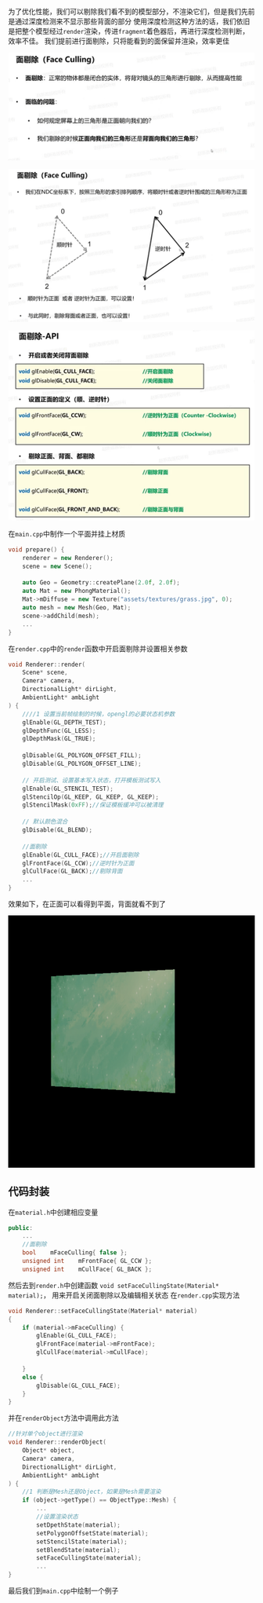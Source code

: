 为了优化性能，我们可以剔除我们看不到的模型部分，不渲染它们，但是我们先前是通过深度检测来不显示那些背面的部分
使用深度检测这种方法的话，我们依旧是把整个模型经过`render`渲染，传进`fragment`着色器后，再进行深度检测判断，效率不佳。
我们提前进行面剔除，只将能看到的面保留并渲染，效率更佳

![输入图片说明](/imgs/2025-02-12/rg4BoFBQfKNKQE2R.png)

![输入图片说明](/imgs/2025-02-12/VkkYINvOixtuwfnm.png)

![输入图片说明](/imgs/2025-02-12/SclFepcf1C8ZugQl.png)

在`main.cpp`中制作一个平面并挂上材质
```cpp
void prepare() {
	renderer = new Renderer();
	scene = new Scene();

	auto Geo = Geometry::createPlane(2.0f, 2.0f);
	auto Mat = new PhongMaterial();
	Mat->mDiffuse = new Texture("assets/textures/grass.jpg", 0);
	auto mesh = new Mesh(Geo, Mat);
	scene->addChild(mesh);
	...
}
```
在`render.cpp`中的`render`函数中开启面剔除并设置相关参数
```cpp
void Renderer::render(
	Scene* scene, 
	Camera* camera,
	DirectionalLight* dirLight,
	AmbientLight* ambLight
) {
	////1 设置当前帧绘制的时候，opengl的必要状态机参数
	glEnable(GL_DEPTH_TEST);
	glDepthFunc(GL_LESS);
	glDepthMask(GL_TRUE);

	glDisable(GL_POLYGON_OFFSET_FILL);
	glDisable(GL_POLYGON_OFFSET_LINE);

	// 开启测试、设置基本写入状态，打开模板测试写入
	glEnable(GL_STENCIL_TEST);
	glStencilOp(GL_KEEP, GL_KEEP, GL_KEEP);
	glStencilMask(0xFF);//保证模板缓冲可以被清理

	// 默认颜色混合
	glDisable(GL_BLEND);
	
	//面剔除
	glEnable(GL_CULL_FACE);//开启面剔除
	glFrontFace(GL_CCW);//逆时针为正面
	glCullFace(GL_BACK);//剔除背面
	...
}
```
效果如下，在正面可以看得到平面，背面就看不到了

![输入图片说明](/imgs/2025-02-12/fv5izjdb72cjoca3.png)

## 代码封装
在`material.h`中创建相应变量
```cpp
public:
	...
	//面剔除
	bool	mFaceCulling{ false };
	unsigned int	mFrontFace{ GL_CCW };
	unsigned int	mCullFace{ GL_BACK };
```
然后去到`render.h`中创建函数
`void setFaceCullingState(Material* material);`，
用来开启关闭面剔除以及编辑相关状态
在`render.cpp`实现方法
```cpp
void Renderer::setFaceCullingState(Material* material)
{
	if (material->mFaceCulling) {
		glEnable(GL_CULL_FACE);
		glFrontFace(material->mFrontFace);
		glCullFace(material->mCullFace);

	}
	else {
		glDisable(GL_CULL_FACE);
	}
}
```
并在`renderObject`方法中调用此方法
```cpp
//针对单个object进行渲染
void Renderer::renderObject(
	Object* object,
	Camera* camera,
	DirectionalLight* dirLight,
	AmbientLight* ambLight
) {
	//1 判断是Mesh还是Object，如果是Mesh需要渲染
	if (object->getType() == ObjectType::Mesh) {
		...
		//设置渲染状态
		setDpethState(material);
		setPolygonOffsetState(material);
		setStencilState(material);
		setBlendState(material);
		setFaceCullingState(material);
		...
}
```
最后我们到`main.cpp`中绘制一个例子
```cpp
```
<!--stackedit_data:
eyJoaXN0b3J5IjpbLTE4NTA2NzEwMzEsLTE1NDU4OTk4NDEsLT
U5NDU1Mzg5MCwtMzY2MTk1ODAyXX0=
-->